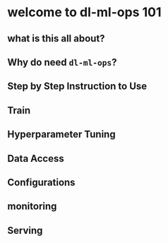 # welcome to dl-ml-ops 101

## what is this all about?

## Why do need `dl-ml-ops`?

## Step by Step Instruction to Use

## Train

## Hyperparameter Tuning

## Data Access

## Configurations

## monitoring

## Serving